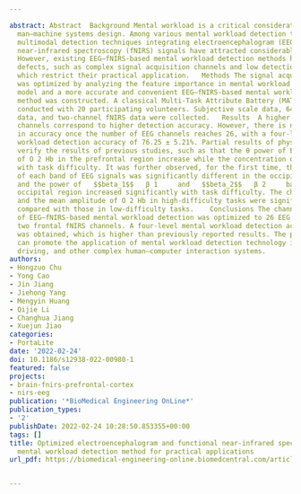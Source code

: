 ---
abstract: Abstract  Background Mental workload is a critical consideration in complex
  man–machine systems design. Among various mental workload detection techniques,
  multimodal detection techniques integrating electroencephalogram (EEG) and functional
  near-infrared spectroscopy (fNIRS) signals have attracted considerable attention.
  However, existing EEG–fNIRS-based mental workload detection methods have certain
  defects, such as complex signal acquisition channels and low detection accuracy,
  which restrict their practical application.   Methods The signal acquisition configuration
  was optimized by analyzing the feature importance in mental workload recognition
  model and a more accurate and convenient EEG–fNIRS-based mental workload detection
  method was constructed. A classical Multi-Task Attribute Battery (MATB) task was
  conducted with 20 participating volunteers. Subjective scale data, 64-channel EEG
  data, and two-channel fNIRS data were collected.   Results  A higher number of EEG
  channels correspond to higher detection accuracy. However, there is no obvious improvement
  in accuracy once the number of EEG channels reaches 26, with a four-level mental
  workload detection accuracy of 76.25 ± 5.21%. Partial results of physiological analysis
  verify the results of previous studies, such as that the θ power of EEG and concentration
  of O 2 Hb in the prefrontal region increase while the concentration of HHb decreases
  with task difficulty. It was further observed, for the first time, that the energy
  of each band of EEG signals was significantly different in the occipital lobe region,
  and the power of   $$beta_1$$   β 1     and   $$beta_2$$   β 2     bands in the
  occipital region increased significantly with task difficulty. The changing range
  and the mean amplitude of O 2 Hb in high-difficulty tasks were significantly higher
  compared with those in low-difficulty tasks.    Conclusions The channel configuration
  of EEG–fNIRS-based mental workload detection was optimized to 26 EEG channels and
  two frontal fNIRS channels. A four-level mental workload detection accuracy of 76.25 ± 5.21%
  was obtained, which is higher than previously reported results. The proposed configuration
  can promote the application of mental workload detection technology in military,
  driving, and other complex human–computer interaction systems.
authors:
- Hongzuo Chu
- Yong Cao
- Jin Jiang
- Jiehong Yang
- Mengyin Huang
- Qijie Li
- Changhua Jiang
- Xuejun Jiao
categories:
- PortaLite
date: '2022-02-24'
doi: 10.1186/s12938-022-00980-1
featured: false
projects:
- brain-fnirs-prefrontal-cortex
- nirs-eeg
publication: '*BioMedical Engineering OnLine*'
publication_types:
- '2'
publishDate: 2022-02-24 10:28:50.853355+00:00
tags: []
title: Optimized electroencephalogram and functional near-infrared spectroscopy-based
  mental workload detection method for practical applications
url_pdf: https://biomedical-engineering-online.biomedcentral.com/articles/10.1186/s12938-022-00980-1

---
